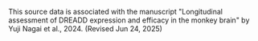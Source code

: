 This source data is associated with the manuscript "Longitudinal assessment of DREADD expression and efficacy in the monkey brain" by Yuji Nagai et al., 2024. (Revised Jun 24, 2025)